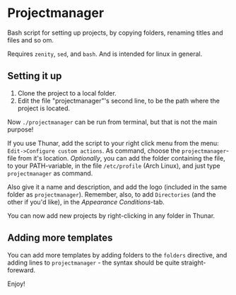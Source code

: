 # Projectmanager

Bash script for setting up projects, by copying folders, renaming titles and files and so om.

Requires `zenity`, `sed`, and `bash`. And is intended for linux in general.

## Setting it up

1. Clone the project to a local folder.
2. Edit the file "projectmanager"'s second line, to be the path where the project is located.

Now `./projectmanager` can be run from terminal, but that is not the main purpose!

If you use Thunar, add the script to your right click menu from the menu: `Edit->Configure custom actions`. As command, choose the `projectmanager`-file from it's location. *Optionally*, you can add the folder containing the file, to your PATH-variable, in the file `/etc/profile` (Arch Linux), and just type `projectmanager` as command.

Also give it a name and description, and add the logo (included in the same folder as `projectmanager`). Remember, also, to add `Directories` (and the other if you'd like), in the *Appearance Conditions*-tab.

You can now add new projects by right-clicking in any folder in Thunar.

## Adding more templates

You can add more templates by adding folders to the `folders` directive, and adding lines to `projectmanager` - the syntax should be quite straight-foreward.

Enjoy!

